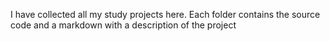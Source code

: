 I have collected all my study projects here. 
Each folder contains the source code and a markdown with a description of the project
